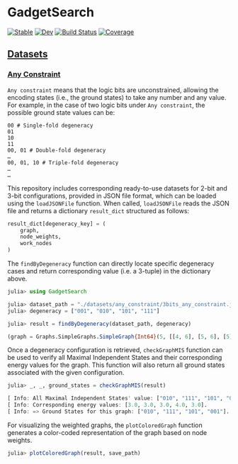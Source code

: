 # GadgetSearch

[![Stable](https://img.shields.io/badge/docs-stable-blue.svg)](https://isPANN.github.io/GadgetSearch.jl/stable/)
[![Dev](https://img.shields.io/badge/docs-dev-blue.svg)](https://isPANN.github.io/GadgetSearch.jl/dev/)
[![Build Status](https://github.com/isPANN/GadgetSearch.jl/actions/workflows/CI.yml/badge.svg?branch=main)](https://github.com/isPANN/GadgetSearch.jl/actions/workflows/CI.yml?query=branch%3Amain)
[![Coverage](https://codecov.io/gh/isPANN/GadgetSearch.jl/branch/main/graph/badge.svg)](https://codecov.io/gh/isPANN/GadgetSearch.jl)

## [Datasets](https://github.com/isPANN/GadgetSearch.jl/tree/main/datasets)

### [Any Constraint](https://github.com/isPANN/GadgetSearch.jl/tree/main/datasets/any_constraint)

`Any constraint` means that the logic bits are unconstrained, allowing the encoding states (i.e., the ground states) to take any number and any value. For example, in the case of two logic bits under `Any constraint`, the possible ground state values can be:
```
00 # Single-fold degeneracy
01
10
11
00, 01 # Double-fold degeneracy
…
00, 01, 10 # Triple-fold degeneracy
…
…
```

This repository includes corresponding ready-to-use datasets for 2-bit and 3-bit configurations, provided in JSON file format, which can be loaded using the `loadJSONFile` function. When called, `loadJSONFile` reads the JSON file and returns a dictionary `result_dict` structured as follows:

```julia
result_dict[degeneracy_key] = (
    graph,
    node_weights,
    work_nodes
)
```

The `findByDegeneracy` function can directly locate specific degeneracy cases and return corresponding value (i.e. a 3-tuple) in the dictionary above.

```julia
julia> using GadgetSearch

julia> dataset_path = "./datasets/any_constraint/3bits_any_constraint.json"
julia> degeneracy = ["001", "010", "101", "111"]

julia> result = findByDegeneracy(dataset_path, degeneracy)

(graph = Graphs.SimpleGraphs.SimpleGraph{Int64}(5, [[4, 6], [5, 6], [5], [1], [2, 3], [1, 2]]), node_weights = Dict(5 => 2.0, 4 => 1.0, 6 => 1.0, 2 => 1.0, 3 => 1.0, 1 => 1.0), work_nodes = Any[2, 1, 3])
```
Once a degeneracy configuration is retrieved, `checkGraphMIS` function can be used to verify all Maximal Independent States and their corresponding energy values for the graph. This function will also return all ground states associated with the given configuration.

```julia
julia> _, _, ground_states = checkGraphMIS(result)

[ Info: All Maximal Independent States' value: ["010", "111", "101", "000", "001"].
[ Info: Corresponding energy values: [3.0, 3.0, 3.0, 4.0, 3.0].
[ Info: => Ground States for this graph: ["010", "111", "101", "001"].
```
For visualizing the weighted graphs, the `plotColoredGraph` function generates a color-coded representation of the graph based on node weights.

```julia
julia> plotColoredGraph(result, save_path)
```
